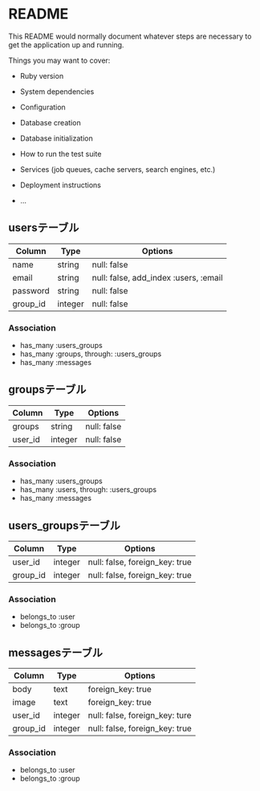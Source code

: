 # README

This README would normally document whatever steps are necessary to get the
application up and running.

Things you may want to cover:

* Ruby version

* System dependencies

* Configuration

* Database creation

* Database initialization

* How to run the test suite

* Services (job queues, cache servers, search engines, etc.)

* Deployment instructions

* ...

## usersテーブル

|Column|Type|Options|
|------|----|-------|
|name|string|null: false|
|email|string|null: false, add_index :users, :email|
|password|string|null: false|
|group_id|integer|null: false|

### Association
- has_many :users_groups
- has_many :groups, through: :users_groups
- has_many :messages


## groupsテーブル

|Column|Type|Options|
|------|----|-------|
|groups|string|null: false|
|user_id|integer|null: false|

### Association
- has_many :users_groups
- has_many :users, through: :users_groups
- has_many :messages


## users_groupsテーブル
|Column|Type|Options|
|------|----|-------|
|user_id|integer|null: false, foreign_key: true|
|group_id|integer|null: false, foreign_key: true|

### Association
- belongs_to :user
- belongs_to :group


## messagesテーブル
|Column|Type|Options|
|------|----|-------|
|body|text|foreign_key: true|
|image|text|foreign_key: true|
|user_id|integer|null: false, foreign_key: ture|
|group_id|integer|null: false, foreign_key: true|

### Association
- belongs_to :user
- belongs_to :group